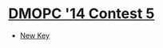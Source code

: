 # [DMOPC '14 Contest 5](https://dmoj.ca/contest/dmopc14c4)

* [New Key][]

[New Key]: https://dmoj.ca/problem/dmopc14c4p1
